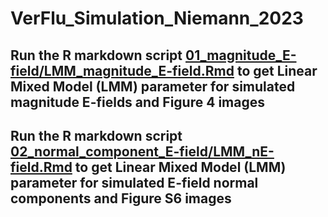 # VerFlu_Simulation_Niemann_2023

## Run the R markdown script [01_magnitude_E-field/LMM_magnitude_E-field.Rmd](01_magnitude_E-field/LMM_magnitude_E-field.Rmd) to get Linear Mixed Model (LMM) parameter for simulated magnitude E-fields and Figure 4 images

## Run the R markdown script [02_normal_component_E-field/LMM_nE-field.Rmd](02_normal_component_E-field/LMM_nE-field.Rmd) to get Linear Mixed Model (LMM) parameter for simulated E-field normal components and Figure S6 images